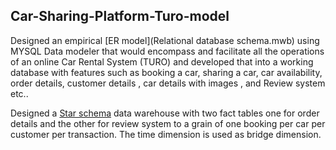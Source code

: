 ## Car-Sharing-Platform-Turo-model

Designed an empirical [ER model](Relational database schema.mwb) using MYSQL Data modeler that would encompass and facilitate all the operations of an online Car Rental System (TURO) and developed that into a working database with features such as booking a car, sharing a car, car availability, order details, customer details , car details with images , and Review system etc..

Designed a [Star schema]( 	Datawarehouse.mwb) data warehouse with two fact tables one for order details and the other for review system to a grain of one booking per car per customer per transaction. The time dimension is used as bridge dimension.
